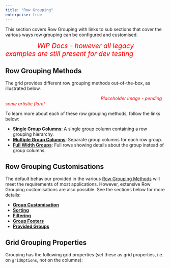 ```yaml
---
title: "Row Grouping"
enterprise: true
---
```


This section covers Row Grouping with links to sub sections that cover the various ways row grouping can be configured and customised.

<span style="color:red; margin-left:100px; font-size:1.5em">*WIP Docs - however all legacy examples are still present for dev testing*</span>

## Row Grouping Methods

The grid provides different row grouping methods out-of-the-box, as illustrated below. 

<image-caption src="grouping/resources/row-grouping-methods.png" alt="Row Grouping Methods" centered="true"></image-caption>

<span style="color:red; margin-left:300px">*Placeholder Image - pending some artistic flare!*</span>

To learn more about each of these row grouping methods, follow the links below:

- **[Single Group Columns](../grouping-single-group-column/)**: A single group column containing a row grouping hierarchy.
- **[Multiple Group Columns](../grouping-multiple-group-columns/)**: Separate group columns for each row group.
- **[Full Width Groups](../grouping-full-width-groups/)**: Full rows showing details about the group instead of group columns.

## Row Grouping Customisations

The default behaviour provided in the various [Row Grouping Methods](../grouping/#row-grouping-methods) will meet the 
requirements of most applications. However, extensive Row Grouping customisations are also possible. See the sections
below for more details:

- **[Group Customisation](../grouping-customisation/)** 
- **[Sorting](../grouping-sorting/)**
- **[Filtering](../grouping-filtering/)**
- **[Group Footers](../grouping-footers/)**
- **[Provided Groups](../grouping-provided-groups/)**

## Grid Grouping Properties

Grouping has the following grid properties (set these as grid properties, i.e. on `gridOptions`, not on the columns):

<api-documentation source='grid-properties/properties.json' section="rowGrouping"></api-documentation>

<api-documentation source='grouping/resources/apiReference.json'></api-documentation>


